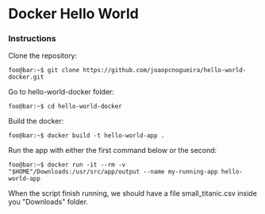 # Docker Hello World

### Instructions

Clone the repository:
```console
foo@bar:~$ git clone https://github.com/joaopcnogueira/hello-world-docker.git
```

Go to hello-world-docker folder:
```console
foo@bar:~$ cd hello-world-docker
```

Build the docker: 
```console
foo@bar:~$ docker build -t hello-world-app .
```
Run the app with either the first command below or the second:
```console
foo@bar:~$ docker run -it --rm -v "$HOME"/Downloads:/usr/src/app/output --name my-running-app hello-world-app
```

When the script finish running, we should have a file small_titanic.csv inside you "Downloads" folder.
